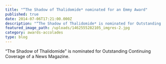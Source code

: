 ```yaml
---
title: "“The Shadow of Thalidomide* nominated for an Emmy Award"
published: true
date: 2014-07-06T17:21:00.000Z
description: "“The Shadow of Thalidomide* is nominated for Outstanding Continuing Coverage of a News Magazine."
featured_image_path: /uploads/1462555282105_imgres-2.jpg
category: awards-accolades
type: blog
---
```


“The Shadow of Thalidomide" is nominated for Outstanding Continuing Coverage of a News Magazine.


